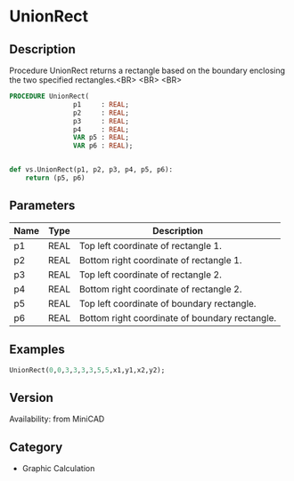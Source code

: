 # UnionRect

## Description
Procedure UnionRect returns a rectangle based on the boundary enclosing the two specified rectangles.&lt;BR&gt;
&lt;BR&gt;
&lt;BR&gt;


```pascal
PROCEDURE UnionRect(
				p1     : REAL;
				p2     : REAL;
				p3     : REAL;
				p4     : REAL;
				VAR p5 : REAL;
				VAR p6 : REAL);
```

```python

def vs.UnionRect(p1, p2, p3, p4, p5, p6):
    return (p5, p6)
```

## Parameters
|Name|Type|Description|
|---|---|---|
|p1|REAL|Top left coordinate of rectangle 1.|
|p2|REAL|Bottom right coordinate of rectangle 1.|
|p3|REAL|Top left coordinate of rectangle 2.|
|p4|REAL|Bottom right coordinate of rectangle 2.|
|p5|REAL|Top left coordinate of boundary rectangle.|
|p6|REAL|Bottom right coordinate of boundary rectangle.|

## Examples
```pascal
UnionRect(0,0,3,3,3,3,5,5,x1,y1,x2,y2);
```

## Version
Availability: from MiniCAD
## Category
* Graphic Calculation

